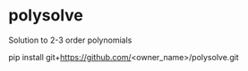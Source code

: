 # polysolve
Solution to 2-3 order polynomials

pip install git+https://github.com/<owner_name>/polysolve.git
